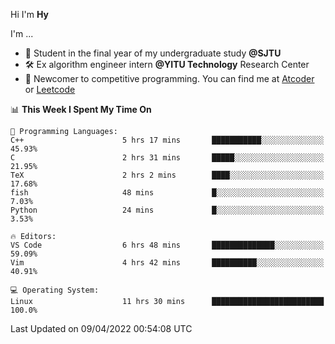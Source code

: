 Hi I'm **Hy**

I'm ...
- 📖 Student in the final year of my undergraduate study **@SJTU**
- 🛠️ Ex algorithm engineer intern **@YITU Technology** Research Center
- 🏅 Newcomer to competitive programming. You can find me at [Atcoder](https://atcoder.jp/users/Hy3) or [Leetcode](https://leetcode-cn.com/u/_hy3/)


<!--START_SECTION:waka-->
📊 **This Week I Spent My Time On** 

```text
💬 Programming Languages: 
C++                      5 hrs 17 mins       ███████████░░░░░░░░░░░░░░   45.93% 
C                        2 hrs 31 mins       █████░░░░░░░░░░░░░░░░░░░░   21.95% 
TeX                      2 hrs 2 mins        ████░░░░░░░░░░░░░░░░░░░░░   17.68% 
fish                     48 mins             █░░░░░░░░░░░░░░░░░░░░░░░░   7.03% 
Python                   24 mins             █░░░░░░░░░░░░░░░░░░░░░░░░   3.53%

🔥 Editors: 
VS Code                  6 hrs 48 mins       ██████████████░░░░░░░░░░░   59.09% 
Vim                      4 hrs 42 mins       ██████████░░░░░░░░░░░░░░░   40.91%

💻 Operating System: 
Linux                    11 hrs 30 mins      █████████████████████████   100.0%

```


 Last Updated on 09/04/2022 00:54:08 UTC
<!--END_SECTION:waka-->

